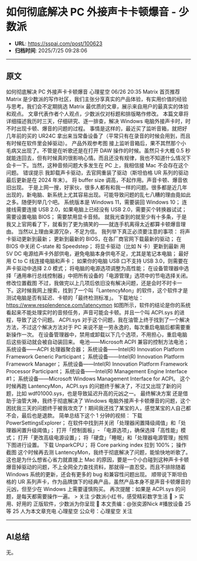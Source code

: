 # 如何彻底解决 PC 外接声卡卡顿爆音 - 少数派

- **URL**: https://sspai.com/post/100623
- **归档时间**: 2025/7/25 09:28:06

---

## 原文

如何彻底解决 PC 外接声卡卡顿爆音 心理星空 06/26 20:35 Matrix 首页推荐 Matrix 是少数派的写作社区，我们主张分享真实的产品体验，有实用价值的经验与思考。我们会不定期挑选 Matrix 最优质的文章，展示来自用户的最真实的体验和观点。 文章代表作者个人观点，少数派仅对标题和排版略作修改。 本篇文章将详细描述我历时三天，仔细研究、逐一排查，解决 Windows 电脑外接声卡时，时不时出现卡顿、爆音的问题的过程。 事情是这样的，最近买了监听音箱，就把好几年前的买的 UR24C 拿出来当常备设备了（平常只有在录音的时候会用到，而且有时候在软件里会掉驱动）。 产品外观参考图 接上监听音箱后，果不其然那个小毛病又出现了。不管是在听歌还是在打开 DAW 操作的时候。虽然只卡大概 0.5 秒就能连回去，但有时候真的很影响心情。而且还没有规律，我也不知道什么情况下会卡一下。当然，这种音频问题大多发生在 PC 上，我相信接 Mac 不会存在这个问题。 错误提示 我卸载声卡驱动，去官网重装了驱动（斯坦伯格 UR 系列的驱动最后更新是在 2024 年末）。 将 buffer size 调高，不起作用。声音卡顿、爆音依旧出现。 于是上网一搜，好家伙，很多人都有和我一样的问题。很多都是近几年出现的，新电脑、新系统上尤其容易出现。可能导致问题的乱七八糟的理由竟如此之多。随便列举几个吧。 系统版本是 Windows 11，需要装回 Windows 10； 连接线需要连接 USB 2.0，如果电脑上已经没有 USB 2.0，需要买个转换器试试； 需要设置电脑 BIOS； 需要禁用显卡音频。 就我光查到的就至少有十多条，于是我又上官网看了下，就看到了更为搞笑的——就连手机离得太近都算卡顿爆音理由。 当然以上理由来源冗杂，不足为信。 我列举下真正必须要注意的事项： 将声卡驱动更新到最新； 更新到最新的 BIOS，在各厂商官网下载最新的驱动； 在 BIOS 中关闭 C-state 和 Speedstep； 将显卡驱动（比如 N 卡）更新到最新 用 5V DC 电源给声卡外部供电，避免电脑本身供电不足，尤其是笔记本电脑； 最好用 C to C 线连接电脑和声卡； 如果你的电脑 USB 口不支持 USB 3.0，则需要在声卡驱动中选择 2.0 模式； 将电脑的电源选项调整为高性能； 在设备管理器中选择「通用串行总线控制器」中把所有设备的「电源管理」选项中的节电选择关闭。 修改位置截图 不过，我做完以上几项后依旧没有解决问题，还是会时不时卡一下。这时候我网上搜索，找到了一个叫「LantencyMon」的软件，这个软件才是测试电脑是否有延迟、卡顿的「最终检测标准」。 下载地址：https://www.resplendence.com/latencymon 如图所示，软件的结论是你的系统看起来不能处理实时的音频任务，声音可能会卡顿。并且一个叫 ACPI.sys 的进程，导致了这个问题。 ACPI.sys 对于这个问题，我在油管上终于找到了一个解决方法，不过这个解决方法对于 PC 来说不是一劳永逸的，每次重启电脑后都需要重新操作一次。 在设备管理器中，禁用或卸载以下几个选项，不用担心，重启电脑后这些驱动就会被自动装回来。 电池——Microsoft ACPI 兼容的控制方法电池； 系统设备——ACPI 处理器聚合器； 系统设备——Intel(R) Innovation Platform Framework Generic Participant； 系统设备——Intel(R) Innovation Platform Framework Manager； 系统设备——Intel(R) Innovation Platform Framework Processor Participant； 系统设备——Intel(R) Management Engine Interface #1； 系统设备——Microsoft Windows Management Interface for ACPI。 这个时候再跑 LantencyMon，ACPI.sys 的问题终于解决了，不过又出现了新的问题，比如 wdf01000.sys，也是导致延迟升高的元凶之一。 最终解决方案 还是借助于油管大神，我终于彻底解决了 Windows 电脑外接声卡卡顿爆音的问题，这个困扰我三天的问题终于被我攻克了！期间我还找了某宝的人，感觉某宝的人自己都不会，最后也是退款。 简单总结下这个 1 分钟的视频： 下载 PowerSettingsExplorer； 在软件中找到并关闭「处理器闲置降级阈值」和「处理器闲置升级阈值」； 打开「控制面板」- 「电源选项」，确保选择「高性能」模式； 打开「更改高级电源设置」； 将「硬盘」「睡眠」和「处理器电源管理」按照下图进行设置。 下载 UnparkCPU； 将 Core parking index 拉到 100%； 操作截图 这个时候再去测 LantencyMon，我终于彻底解决了问题，能愉快地听歌了。 这也是为什么想省心省力就直接上 Mac 的原因，要是一个小白碰到这种声卡卡顿爆音掉驱动的问题，不上全网全力查找资料，那就得一直忍受。而且不排除随着 Windows 系统的更新，还会有更多的 bug 和兼容性问题出现。 顺带说下斯坦伯格的 UR 系列声卡，作为品牌旗下的经典产品，虽然产品本身不是声音卡顿爆音的元凶，但至少在 Windows 上需要谨慎购买。 再次提醒：如果是 ACPI.sys 的问题，是每天都需要操作一遍。 > 关注 少数派小红书，感受精彩数字生活 🍃 > 实用、好用的 正版软件，少数派为你呈现 🚀 本文责编：@张奕源Nick #播放设备 25 等 25 人为本文章充电 心理星空 公众号：心理星空 关注

---

## AI总结

无。
